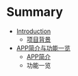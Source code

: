 # Summary

* [Introduction](README.md)
   * [项目背景](xiang_mu_bei_jing_jieshao.md)
* [APP简介与功能一览](appjian_jie_yu_gong_neng_yi_lan.md)
   * [APP简介](appjian_jie.md)
   * 功能一览

